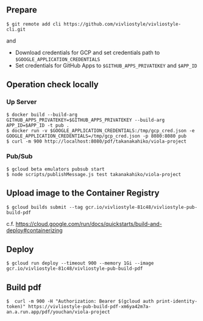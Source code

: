## Prepare

    $ git remote add cli https://github.com/vivliostyle/vivliostyle-cli.git

and

- Download credentials for GCP and set credentials path to `$GOOGLE_APPLICATION_CREDENTIALS`
- Set credentials for GitHub Apps to `$GITHUB_APPS_PRIVATEKEY` and `$APP_ID`

## Operation check locally

### Up Server

    $ docker build --build-arg GITHUB_APPS_PRIVATEKEY=$GITHUB_APPS_PRIVATEKEY --build-arg APP_ID=$APP_ID -t pub .
    $ docker run -v $GOOGLE_APPLICATION_CREDENTIALS:/tmp/gcp_cred.json -e GOOGLE_APPLICATION_CREDENTIALS=/tmp/gcp_cred.json -p 8080:8080 pub
    $ curl -m 900 http://localhost:8080/pdf/takanakahiko/viola-project

### Pub/Sub

    $ gcloud beta emulators pubsub start
    $ node scripts/publishMessage.js test takanakahiko/viola-project

## Upload image to the Container Registry

    $ gcloud builds submit --tag gcr.io/vivliostyle-81c48/vivliostyle-pub-build-pdf

c.f. https://cloud.google.com/run/docs/quickstarts/build-and-deploy#containerizing

## Deploy

    $ gcloud run deploy --timeout 900 --memory 1Gi --image gcr.io/vivliostyle-81c48/vivliostyle-pub-build-pdf


## Build pdf

    $  curl -m 900 -H "Authorization: Bearer $(gcloud auth print-identity-token)" https://vivliostyle-pub-build-pdf-xm6ya42m7a-an.a.run.app/pdf/youchan/viola-project
